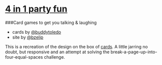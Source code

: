 [4 in 1 party fun](http://4in1partyfun.com/)
====

###Card games to get you talking &amp; laughing

- cards by [@buddytoledo](https://twitter.com/buddytoledo)
- site by [@bzelip](https://twitter.com/bzelip)
 
This is a recreation of the design on the box of [cards](http://4in1partyfun.com/). A little jarring no doubt, but responsive and an attempt at solving the break-a-page-up-into-four-equal-spaces challenge.
